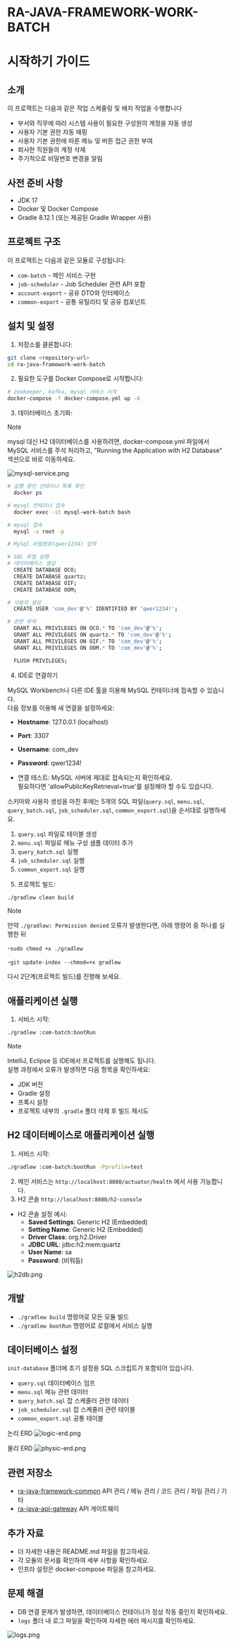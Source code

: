 # RA-JAVA-FRAMEWORK-WORK-BATCH

# 시작하기 가이드
## 소개

이 프로젝트는 다음과 같은 작업 스케줄링 및 배치 작업을 수행합니다
- 부서와 직무에 따라 시스템 사용이 필요한 구성원의 계정을 자동 생성
- 사용자 기본 권한 자동 매핑
- 사용자 기본 권한에 따른 메뉴 및 버튼 접근 권한 부여
- 퇴사한 직원들의 계정 삭제
- 주기적으로 비밀번호 변경을 알림


## 사전 준비 사항

- JDK 17
- Docker 및 Docker Compose
- Gradle 8.12.1 (또는 제공된 Gradle Wrapper 사용)

## 프로젝트 구조

이 프로젝트는 다음과 같은 모듈로 구성됩니다:

- `com-batch` - 메인 서비스 구현
- `job-scheduler` - Job Scheduler 관련 API 포함
- `account-export` - 공유 DTO와 인터페이스
- `common-export` - 공통 유틸리티 및 공유 컴포넌트

## 설치 및 설정

1. 저장소를 클론합니다:

```bash
git clone <repository-url>
cd ra-java-framework-work-batch
```

2. 필요한 도구를 Docker Compose로 시작합니다:

```bash
# zookeeper, kafka, mysql 서비스 시작
docker-compose -f docker-compose.yml up -d
```

3. 데이터베이스 초기화:

> [!NOTE]
>
> mysql 대신 H2 데이터베이스를 사용하려면, docker-compose.yml 파일에서 MySQL 서비스를 주석 처리하고, 
> "Running the Application with H2 Database" 섹션으로 바로 이동하세요.

![mysql-service.png](docs/imgs/mysql-service.png)

```bash
# 실행 중인 컨테이너 목록 확인
  docker ps

# mysql 컨테이너 접속
  docker exec -it mysql-work-batch bash

# mysql 접속
  mysql -u root -p

# MySql 비밀번호(qwer1234) 입력

# SQL 파일 실행
# 데이터베이스 생성
  CREATE DATABASE OCO;
  CREATE DATABASE quartz;
  CREATE DATABASE OIF;
  CREATE DATABASE OOM;

# 사용자 생성
  CREATE USER 'com_dev'@'%' IDENTIFIED BY 'qwer1234!';

# 권한 부여
  GRANT ALL PRIVILEGES ON OCO.* TO 'com_dev'@'%';  
  GRANT ALL PRIVILEGES ON quartz.* TO 'com_dev'@'%';
  GRANT ALL PRIVILEGES ON OIF.* TO 'com_dev'@'%';
  GRANT ALL PRIVILEGES ON OOM.* TO 'com_dev'@'%';

  FLUSH PRIVILEGES;
```

4. IDE로 연결하기

MySQL Workbench나 다른 IDE 툴을 이용해 MySQL 컨테이너에 접속할 수 있습니다.  
다음 정보를 이용해 새 연결을 설정하세요:

- **Hostname**: 127.0.0.1 (localhost)
- **Port**: 3307
- **Username**: com_dev
- **Password**: qwer1234!

- 연결 테스트: MySQL 서버에 제대로 접속되는지 확인하세요.  
  필요하다면 'allowPublicKeyRetrieval=true'를 설정해야 할 수도 있습니다.

스키마와 사용자 생성을 마친 후에는 5개의 SQL 파일(`query.sql`, `menu.sql`, `query_batch.sql`, `job_scheduler.sql`, `common_export.sql`)을 순서대로 실행하세요.

1) `query.sql` 파일로 테이블 생성  
2) `menu.sql` 파일로 메뉴 구성 샘플 데이터 추가  
3) `query_batch.sql` 실행  
4) `job_scheduler.sql` 실행  
5) `common_export.sql` 실행

5. 프로젝트 빌드:

```bash
./gradlew clean build
```

> [!NOTE]
>
> 만약 `./gradlew: Permission denied` 오류가 발생한다면, 아래 명령어 중 하나를 실행한 뒤
>
>    -``sudo chmod +x ./gradlew``
>    
>    -``git update-index --chmod=+x gradlew``
>
> 다시 2단계(프로젝트 빌드)를 진행해 보세요.

## 애플리케이션 실행

1. 서비스 시작:

```bash
./gradlew :com-batch:bootRun
```

> [!NOTE]
>
> IntelliJ, Eclipse 등 IDE에서 프로젝트를 실행해도 됩니다.  
> 실행 과정에서 오류가 발생하면 다음 항목을 확인하세요:  
> - JDK 버전  
> - Gradle 설정  
> - 프록시 설정  
> - 프로젝트 내부의 `.gradle` 폴더 삭제 후 빌드 재시도

## H2 데이터베이스로 애플리케이션 실행

1. 서비스 시작:

```bash
./gradlew :com-batch:bootRun -Pprofile=test
```

2. 메인 서비스는 `http://localhost:8080/actuator/health` 에서 사용 가능합니다.  
3. H2 콘솔 `http://localhost:8080/h2-console`  
- H2 콘솔 설정 예시:
    - **Saved Settings**: Generic H2 (Embedded)
    - **Setting Name**: Generic H2 (Embedded)
    - **Driver Class**: org.h2.Driver
    - **JDBC URL**: jdbc:h2:mem:quartz
    - **User Name**: sa
    - **Password**: (비워둠)

![h2db.png](docs/imgs/h2db.png)

## 개발

- `./gradlew build` 명령어로 모든 모듈 빌드
- `./gradlew bootRun` 명령어로 로컬에서 서비스 실행

## 데이터베이스 설정

`init-database` 폴더에 초기 설정용 SQL 스크립트가 포함되어 있습니다.

- `query.sql` 데이터베이스 덤프
- `menu.sql` 메뉴 관련 데이터
- `query_batch.sql` 잡 스케줄러 관련 데이터
- `job_scheduler.sql` 잡 스케줄러 관련 테이블
- `common_export.sql` 공통 테이블

논리 ERD
![logic-erd.png](docs/imgs/logic-erd.png)

물리 ERD
![physic-erd.png](docs/imgs/physic-erd.png)

## 관련 저장소

- [ra-java-framework-common](https://github.com/skccmygit/ra-java-framework-common) API 관리 / 메뉴 관리 / 코드 관리 / 파일 관리 / 기타
- [ra-java-api-gateway](https://github.com/skccmygit/ra-java-api-gateway) API 게이트웨이

## 추가 자료

- 더 자세한 내용은 README.md 파일을 참고하세요.
- 각 모듈의 문서를 확인하여 세부 사항을 확인하세요.
- 인프라 설정은 docker-compose 파일을 참고하세요.

## 문제 해결

- DB 연결 문제가 발생하면, 데이터베이스 컨테이너가 정상 작동 중인지 확인하세요.
- `logs` 폴더 내 로그 파일을 확인하여 자세한 에러 메시지를 확인하세요.

![logs.png](docs/imgs/log.png)
